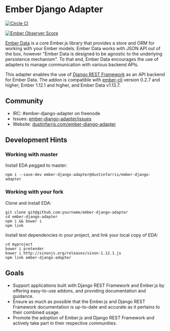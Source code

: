 Ember Django Adapter
====================

[![Circle CI](https://circleci.com/gh/dustinfarris/ember-django-adapter/tree/master.png?style=badge)](https://circleci.com/gh/dustinfarris/ember-django-adapter/tree/master)

[![Ember Observer Score](http://emberobserver.com/badges/ember-django-adapter.svg)](http://emberobserver.com/addons/ember-django-adapter)

[Ember Data][] is a core Ember.js library that provides a store and ORM for working
with your Ember models.  Ember Data works with JSON API out of the box, however
"Ember Data is designed to be agnostic to the underlying persistence mechanism".
To that end, Ember Data encourages the use of adapters to manage communication with
various backend APIs.

This adapter enables the use of [Django REST Framework][] as an API backend for
Ember Data.  The addon is compatible with [ember-cli][] version 0.2.7 and higher,
Ember 1.12.1 and higher, and Ember Data v1.13.7.


Community
---------

* IRC: #ember-django-adapter on freenode
* Issues: [ember-django-adapter/issues][]
* Website: [dustinfarris.com/ember-django-adapter][]


Development Hints
-----------------

### Working with master

Install EDA pegged to master:

```
npm i --save-dev ember-django-adapter@dustinfarris/ember-django-adapter
```

### Working with your fork

Clone and install EDA:

```
git clone git@github.com:yourname/ember-django-adapter
cd ember-django-adapter
npm i && bower i
npm link
```

Install test dependencies in your project, and link your local copy of EDA:

```
cd myproject
bower i pretender
bower i http://sinonjs.org/releases/sinon-1.12.1.js
npm link ember-django-adapter
```


Goals
-----

* Support applications built with Django REST Framework and Ember.js by
  offering easy-to-use addons, and providing documentation and guidance.
* Ensure as much as possible that the Ember.js and Django REST Framework
  documentation is up-to-date and accurate as it pertains to their combined
  usage.
* Promote the adoption of Ember.js and Django REST Framework and actively take
  part in their respective communities.



[Ember Data]: https://github.com/emberjs/data
[Django REST Framework]: http://www.django-rest-framework.org/
[ember-cli]: http://www.ember-cli.com/
[ember-django-adapter/issues]: https://github.com/dustinfarris/ember-django-adapter/issues
[dustinfarris.com/ember-django-adapter]: http://dustinfarris.com/ember-django-adapter/
[coalesce-find-requests-option]: http://emberjs.com/api/data/classes/DS.RESTAdapter.html#property_coalesceFindRequests
